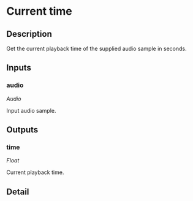 # Current time

## Description
Get the current playback time of the supplied audio sample in seconds.

## Inputs
### audio

*Audio*

Input audio sample.

## Outputs
### time

*Float*

Current playback time.

## Detail

